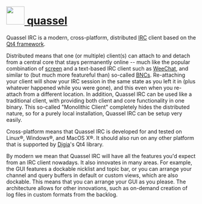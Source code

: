 # [<img src="https://cdn.rawgit.com/AdmiringWorm/chocolatey-packages/2f797993200b38f84b794af2a47fca53e15809c0/icons/quassel.png" height="48" width="48" /> quassel](https://chocolatey.org/packages/quassel)

Quassel IRC is a modern, cross-platform, distributed [IRC][] client based on the [Qt4 framework][Qt4].

Distributed means that one (or multiple) client(s) can attach to and detach from a central core that stays permanently online -- much like the popular combination of [screen][] and a text-based IRC client such as [WeeChat][], and similar to (but much more featureful than) so-called [BNCs][]. Re-attaching your client will show your IRC session in the same state as you left it in (plus whatever happened while you were gone), and this even when you re-attach from a different location. In addition, Quassel IRC can be used like a traditional client, with providing both client and core functionality in one binary. This so-called "Monolithic Client" completely hides the distributed nature, so for a purely local installation, Quassel IRC can be setup very easily.

Cross-platform means that Quassel IRC is developed for and tested on Linux®, Windows®, and MacOS X®. It should also run on any other platform that is supported by [Digia][]'s Qt4 library.

By modern we mean that Quassel IRC will have all the features you'd expect from an IRC client nowadays. It also innovates in many areas. For example, the GUI features a dockable nicklist and topic bar, or you can arrange your channel and query buffers in default or custom views, which are also dockable. This means that you can arrange your GUI as you please. The architecture allows for other innovations, such as on-demand creation of log files in custom formats from the backlog.

[IRC]: http://en.wikipedia.org/wiki/IRC
[Qt4]: http://www.trolltech.com/products/qt
[screen]: http://en.wikipedia.org/wiki/GNU_Screen
[WeeChat]: http://weechat.flashtux.org/
[BNCs]: http://en.wikipedia.org/wiki/Bouncer_(networking)
[Digia]: http://qt.digia.com/

